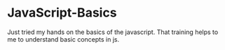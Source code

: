 # JavaScript-Basics

Just tried my hands on the basics of the javascript. That training helps to me to understand basic concepts in js.
